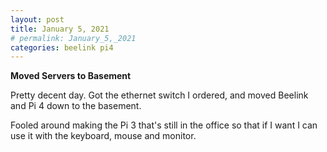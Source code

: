 ```yaml
---
layout: post
title: January 5, 2021
# permalink: January_5,_2021
categories: beelink pi4
---
```

**Moved Servers to Basement**

Pretty decent day. Got the ethernet switch I ordered, and moved Beelink and Pi 4 down to the basement. 

Fooled around making the Pi 3 that's still in the office so that if I want I can use it with the keyboard, mouse and monitor. 
